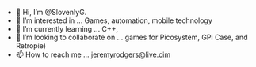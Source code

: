 - 👋 Hi, I’m @SlovenlyG.
- 👀 I’m interested in ... Games, automation, mobile technology
- 🌱 I’m currently learning ... C++, 
- 💞️ I’m looking to collaborate on ... games for Picosystem, GPi Case, and Retropie)
- 📫 How to reach me ... jeremyrodgers@live.cim

<!---
SlovenlyG/SlovenlyG is a ✨ special ✨ repository because its `README.md` (this file) appears on your GitHub profile.
You can click the Preview link to take a look at your changes.
--->
